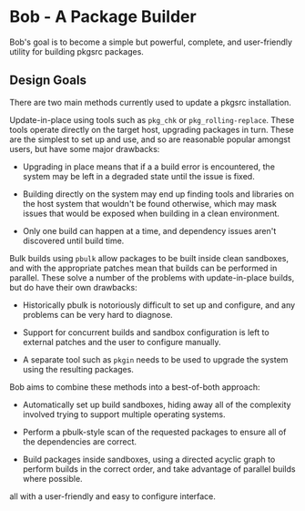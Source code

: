 # Bob - A Package Builder

Bob's goal is to become a simple but powerful, complete, and user-friendly
utility for building pkgsrc packages.

## Design Goals

There are two main methods currently used to update a pkgsrc installation.

Update-in-place using tools such as `pkg_chk` or `pkg_rolling-replace`.
These tools operate directly on the target host, upgrading packages in
turn.  These are the simplest to set up and use, and so are reasonable
popular amongst users, but have some major drawbacks:

 * Upgrading in place means that if a a build error is encountered, the
   system may be left in a degraded state until the issue is fixed.

 * Building directly on the system may end up finding tools and libraries on
   the host system that wouldn't be found otherwise, which may mask issues that
   would be exposed when building in a clean environment.

 * Only one build can happen at a time, and dependency issues aren't discovered
   until build time.

Bulk builds using `pbulk` allow packages to be built inside clean sandboxes,
and with the appropriate patches mean that builds can be performed in parallel.
These solve a number of the problems with update-in-place builds, but do have
their own drawbacks:

 * Historically pbulk is notoriously difficult to set up and configure, and
   any problems can be very hard to diagnose.

 * Support for concurrent builds and sandbox configuration is left to external
   patches and the user to configure manually.

 * A separate tool such as `pkgin` needs to be used to upgrade the system using
   the resulting packages.

Bob aims to combine these methods into a best-of-both approach:

 * Automatically set up build sandboxes, hiding away all of the complexity
   involved trying to support multiple operating systems.

 * Perform a pbulk-style scan of the requested packages to ensure all of the
   dependencies are correct.

 * Build packages inside sandboxes, using a directed acyclic graph to perform
   builds in the correct order, and take advantage of parallel builds where
   possible.

all with a user-friendly and easy to configure interface.
